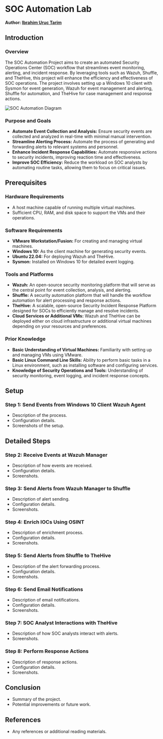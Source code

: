 # SOC Automation Lab

**Author: [Ibrahim Uruc Tarim](https://github.com/uruc)**

## Introduction

### Overview
The SOC Automation Project aims to create an automated Security Operations Center (SOC) workflow that streamlines event monitoring, alerting, and incident response. By leveraging tools such as Wazuh, Shuffle, and TheHive, this project will enhance the efficiency and effectiveness of SOC operations. The project involves setting up a Windows 10 client with Sysmon for event generation, Wazuh for event management and alerting, Shuffle for automation, and TheHive for case management and response actions.

![SOC Automation Diagram](https://github.com/uruc/SOC-Automation-Project/blob/main/SOC_Automation_Diagram.png)

### Purpose and Goals
- **Automate Event Collection and Analysis:** Ensure security events are collected and analyzed in real-time with minimal manual intervention.
- **Streamline Alerting Process:** Automate the process of generating and forwarding alerts to relevant systems and personnel.
- **Enhance Incident Response Capabilities:** Automate responsive actions to security incidents, improving reaction time and effectiveness.
- **Improve SOC Efficiency:** Reduce the workload on SOC analysts by automating routine tasks, allowing them to focus on critical issues.

## Prerequisites

### Hardware Requirements
- A host machine capable of running multiple virtual machines.
- Sufficient CPU, RAM, and disk space to support the VMs and their operations.

### Software Requirements
- **VMware Workstation/Fusion:** For creating and managing virtual machines.
- **Windows 10:** As the client machine for generating security events.
- **Ubuntu 22.04:** For deploying Wazuh and TheHive.
- **Sysmon:** Installed on Windows 10 for detailed event logging.

### Tools and Platforms
- **Wazuh:** An open-source security monitoring platform that will serve as the central point for event collection, analysis, and alerting.
- **Shuffle:** A security automation platform that will handle the workflow automation for alert processing and response actions.
- **TheHive:** A scalable, open-source Security Incident Response Platform designed for SOCs to efficiently manage and resolve incidents.
- **Cloud Services or Additional VMs:** Wazuh and TheHive can be deployed either on cloud infrastructure or additional virtual machines depending on your resources and preferences.

### Prior Knowledge
- **Basic Understanding of Virtual Machines:** Familiarity with setting up and managing VMs using VMware.
- **Basic Linux Command Line Skills:** Ability to perform basic tasks in a Linux environment, such as installing software and configuring services.
- **Knowledge of Security Operations and Tools:** Understanding of security monitoring, event logging, and incident response concepts.

## Setup

### Step 1: Send Events from Windows 10 Client Wazuh Agent
- Description of the process.
- Configuration details.
- Screenshots of the setup.

## Detailed Steps

### Step 2: Receive Events at Wazuh Manager
- Description of how events are received.
- Configuration details.
- Screenshots.

### Step 3: Send Alerts from Wazuh Manager to Shuffle
- Description of alert sending.
- Configuration details.
- Screenshots.

### Step 4: Enrich IOCs Using OSINT
- Description of enrichment process.
- Configuration details.
- Screenshots.

### Step 5: Send Alerts from Shuffle to TheHive
- Description of the alert forwarding process.
- Configuration details.
- Screenshots.

### Step 6: Send Email Notifications
- Description of email notifications.
- Configuration details.
- Screenshots.

### Step 7: SOC Analyst Interactions with TheHive
- Description of how SOC analysts interact with alerts.
- Screenshots.

### Step 8: Perform Response Actions
- Description of response actions.
- Configuration details.
- Screenshots.

## Conclusion
- Summary of the project.
- Potential improvements or future work.

## References
- Any references or additional reading materials.
